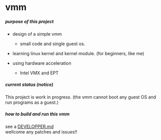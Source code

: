# vmm

##### purpose of this project
- design of a simple vmm
    - small code and single guest os.

- learning linux kernel and kernel module. (for beginners, like me)

- using hardware acceleration
    - Intel VMX and EPT

##### current status (notice)
This project is work in progress. (the vmm cannot boot any guest OS and run programs as a guest.)

##### how to build and run this vmm
see a [DEVELOPPER.md](./DEVELOPPER.md)  
wellcome any patches and issues!!

